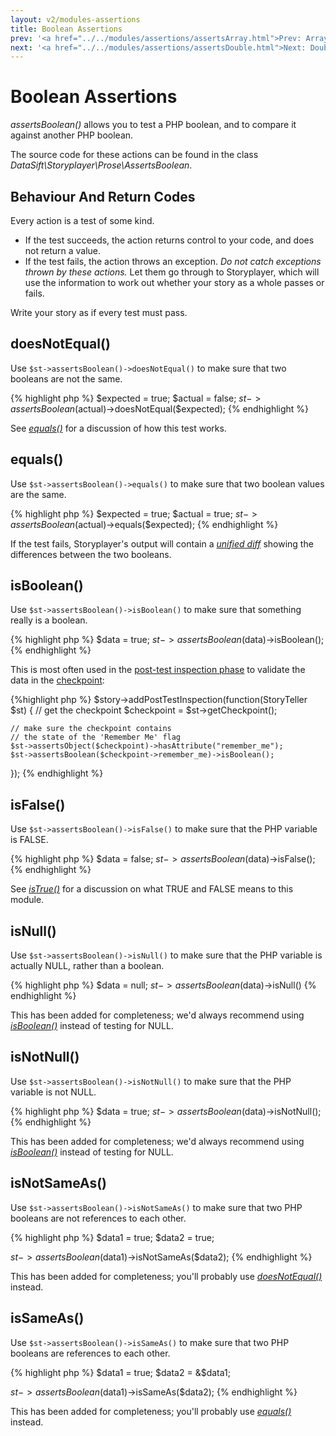 ```yaml
---
layout: v2/modules-assertions
title: Boolean Assertions
prev: '<a href="../../modules/assertions/assertsArray.html">Prev: Array Assertions</a>'
next: '<a href="../../modules/assertions/assertsDouble.html">Next: Double Assertions</a>'
---
```


# Boolean Assertions

_assertsBoolean()_ allows you to test a PHP boolean, and to compare it against another PHP boolean.

The source code for these actions can be found in the class _DataSift\Storyplayer\Prose\AssertsBoolean_.

## Behaviour And Return Codes

Every action is a test of some kind.

* If the test succeeds, the action returns control to your code, and does not return a value.
* If the test fails, the action throws an exception. _Do not catch exceptions thrown by these actions._ Let them go through to Storyplayer, which will use the information to work out whether your story as a whole passes or fails.

Write your story as if every test must pass.

## doesNotEqual()

Use `$st->assertsBoolean()->doesNotEqual()` to make sure that two booleans are not the same.

{% highlight php %}
$expected = true;
$actual   = false;
$st->assertsBoolean($actual)->doesNotEqual($expected);
{% endhighlight %}

See _[equals()](#equals)_ for a discussion of how this test works.

## equals()

Use `$st->assertsBoolean()->equals()` to make sure that two boolean values are the same.

{% highlight php %}
$expected = true;
$actual   = true;
$st->assertsBoolean($actual)->equals($expected);
{% endhighlight %}

If the test fails, Storyplayer's output will contain a _[unified diff](http://en.wikipedia.org/wiki/Diff#Unified_format)_ showing the differences between the two booleans.

## isBoolean()

Use `$st->assertsBoolean()->isBoolean()` to make sure that something really is a boolean.

{% highlight php %}
$data = true;
$st->assertsBoolean($data)->isBoolean();
{% endhighlight %}

This is most often used in the [post-test inspection phase](../../stories/post-test-inspection.html) to validate the data in the [checkpoint](../../stories/the-checkpoint.html):

{%highlight php %}
$story->addPostTestInspection(function(StoryTeller $st) {
    // get the checkpoint
    $checkpoint = $st->getCheckpoint();

    // make sure the checkpoint contains
    // the state of the 'Remember Me' flag
    $st->assertsObject($checkpoint)->hasAttribute("remember_me");
    $st->assertsBoolean($checkpoint->remember_me)->isBoolean();
});
{% endhighlight %}

## isFalse()

Use `$st->assertsBoolean()->isFalse()` to make sure that the PHP variable is FALSE.

{% highlight php %}
$data = false;
$st->assertsBoolean($data)->isFalse();
{% endhighlight %}

See _[isTrue()](#istrue)_ for a discussion on what TRUE and FALSE means to this module.

## isNull()

Use `$st->assertsBoolean()->isNull()` to make sure that the PHP variable is actually NULL, rather than a boolean.

{% highlight php %}
$data = null;
$st->assertsBoolean($data)->isNull()
{% endhighlight %}

This has been added for completeness; we'd always recommend using _[isBoolean()](#isboolean)_ instead of testing for NULL.

## isNotNull()

Use `$st->assertsBoolean()->isNotNull()` to make sure that the PHP variable is not NULL.

{% highlight php %}
$data = true;
$st->assertsBoolean($data)->isNotNull();
{% endhighlight %}

This has been added for completeness; we'd always recommend using _[isBoolean()](#isboolean)_ instead of testing for NULL.

## isNotSameAs()

Use `$st->assertsBoolean()->isNotSameAs()` to make sure that two PHP booleans are not references to each other.

{% highlight php %}
$data1 = true;
$data2 = true;

$st->assertsBoolean($data1)->isNotSameAs($data2);
{% endhighlight %}

This has been added for completeness; you'll probably use _[doesNotEqual()](#doesnotequal)_ instead.

## isSameAs()

Use `$st->assertsBoolean()->isSameAs()` to make sure that two PHP booleans are references to each other.

{% highlight php %}
$data1 = true;
$data2 = &$data1;

$st->assertsBoolean($data1)->isSameAs($data2);
{% endhighlight %}

This has been added for completeness; you'll probably use _[equals()](#equals)_ instead.
